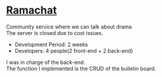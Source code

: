 # [Ramachat](http://ramachat-client-bucket-1.s3-website.us-east-2.amazonaws.com)
Community service where we can talk about drama  
The server is closed due to cost issues.


- Development Period: 2 weeks
- Developers: 4 people(2 front-end + 2 back-end)

I was in charge of the back-end.  
The function I implemented is the CRUD of the bulletin board.
